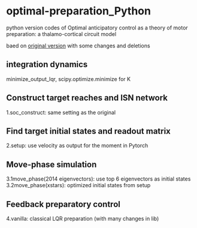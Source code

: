 # optimal-preparation_Python

python version codes of Optimal anticipatory control as a theory of motor preparation: a thalamo-cortical circuit model

baed on  [original version](https://github.com/hennequin-lab/optimal-preparation) with some changes and deletions

##  integration dynamics 

minimize_output_lqr, scipy.optimize.minimize for K 



## Construct target reaches and ISN network
1.soc_construct: same setting as the original

## Find target initial states and readout matrix
2.setup: use velocity as output for the moment
in Pytorch 

## Move-phase simulation
3.1move_phase(2014 eigenvectors): use top 6 eigenvectors as initial states   
3.2move_phase(xstars): optimized initial states from setup 

## Feedback preparatory control
4.vanilla: classical LQR preparation (with many changes in lib)

